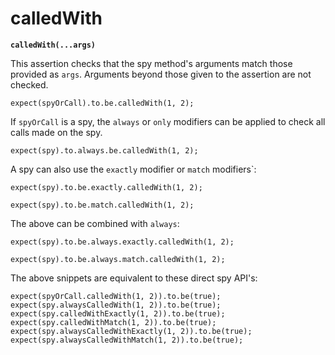 # calledWith

**`calledWith(...args)`**

This assertion checks that the spy method's arguments match those provided as `args`.
Arguments beyond those given to the assertion are not checked.

    expect(spyOrCall).to.be.calledWith(1, 2);

If `spyOrCall` is a spy, the `always` or `only` modifiers can be applied to check all
calls made on the spy.

    expect(spy).to.always.be.calledWith(1, 2);

A spy can also use the `exactly` modifier or `match` modifiers`:

    expect(spy).to.be.exactly.calledWith(1, 2);

    expect(spy).to.be.match.calledWith(1, 2);

The above can be combined with `always`:

    expect(spy).to.be.always.exactly.calledWith(1, 2);

    expect(spy).to.be.always.match.calledWith(1, 2);

The above snippets are equivalent to these direct spy API's:

    expect(spyOrCall.calledWith(1, 2)).to.be(true);
    expect(spy.alwaysCalledWith(1, 2)).to.be(true);
    expect(spy.calledWithExactly(1, 2)).to.be(true);
    expect(spy.calledWithMatch(1, 2)).to.be(true);
    expect(spy.alwaysCalledWithExactly(1, 2)).to.be(true);
    expect(spy.alwaysCalledWithMatch(1, 2)).to.be(true);
